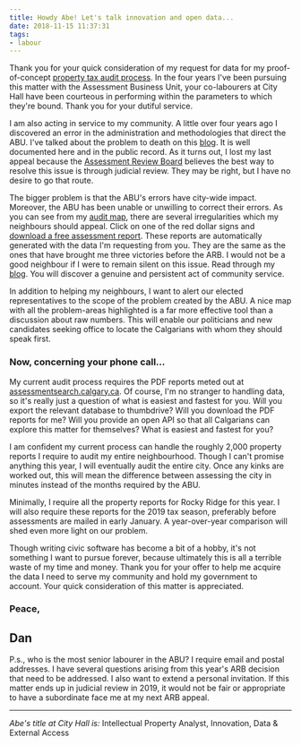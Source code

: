 ```yaml
---
title: Howdy Abe! Let's talk innovation and open data...
date: 2018-11-15 11:37:31
tags:
- labour
---
```


Thank you for your quick consideration of my request for data for my proof-of-concept [property tax audit process](/audit2018). In the four years I've been pursuing this matter with the Assessment Business Unit, your co-labourers at City Hall have been courteous in performing within the parameters to which they're bound. Thank you for your dutiful service.

I am also acting in service to my community. A little over four years ago I discovered an error in the administration and methodologies that direct the ABU. I've talked about the problem to death on this [blog](https://taxreformyyc.com). It is well documented here and in the public record. As it turns out, I lost my last appeal because the [Assessment Review Board](http://www.calgaryarb.ca/eCourtPublic/) believes the best way to resolve this issue is through judicial review. They may be right, but I have no desire to go that route.

The bigger problem is that the ABU's errors have city-wide impact. Moreover, the ABU has been unable or unwilling to correct their errors. As you can see from my [audit map](/audit2018), there are several irregularities which my neighbours should appeal. Click on one of the red dollar signs and [download a free assessment report](/audit2018/11315_ROCKYVALLEY_DR_NW.pdf). These reports are automatically generated with the data I'm requesting from you. They are the same as the ones that have brought me three victories before the ARB. I would not be a good neighbour if I were to remain silent on this issue. Read through my [blog](https://taxreformyyc.com). You will discover a genuine and persistent act of community service.

In addition to helping my neighbours, I want to alert our elected representatives to the scope of the problem created by the ABU. A nice map with all the problem-areas highlighted is a far more effective tool than a discussion about raw numbers. This will enable our politicians and new candidates seeking office to locate the Calgarians with whom they should speak first.

### Now, concerning your phone call...

My current audit process requires the PDF reports meted out at [assessmentsearch.calgary.ca](http://assessmentsearch.calgary.ca). Of course, I'm no stranger to handling data, so it's really just a question of what is easiest and fastest for you. Will you export the relevant database to thumbdrive? Will you download the PDF reports for me? Will you provide an open API so that all Calgarians can explore this matter for themselves? What is easiest and fastest for you?

I am confident my current process can handle the roughly 2,000 property reports I require to audit my entire neighbourhood. Though I can't promise anything this year, I will eventually audit the entire city. Once any kinks are worked out, this will mean the difference between assessing the city in minutes instead of the months required by the ABU.

Minimally, I require all the property reports for Rocky Ridge for this year. I will also require these reports for the 2019 tax season, preferably before assessments are mailed in early January. A year-over-year comparison will shed even more light on our problem.

Though writing civic software has become a bit of a hobby, it's not something I want to pursue forever, because ultimately this is all a terrible waste of my time and money. Thank you for your offer to help me acquire the data I need to serve my community and hold my government to account. Your quick consideration of this matter is appreciated.

### Peace,

## Dan 

P.s., who is the most senior labourer in the ABU? I require email and postal addresses. I have several questions arising from this year's ARB decision that need to be addressed. I also want to extend a personal invitation. If this matter ends up in judicial review in 2019, it would not be fair or appropriate to have a subordinate face me at my next ARB appeal. 

---

_Abe's title at City Hall is:_ Intellectual Property Analyst, Innovation, Data & External Access
